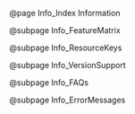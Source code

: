 @page Info_Index Information

@subpage Info_FeatureMatrix

@subpage Info_ResourceKeys

@subpage Info_VersionSupport

@subpage Info_FAQs

@subpage Info_ErrorMessages

